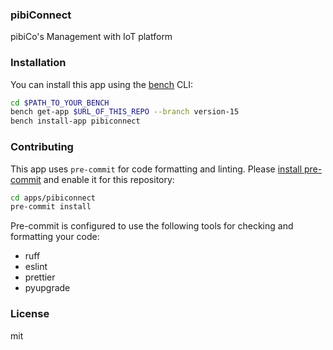 ### pibiConnect

pibiCo\'s Management with IoT platform

### Installation

You can install this app using the [bench](https://github.com/frappe/bench) CLI:

```bash
cd $PATH_TO_YOUR_BENCH
bench get-app $URL_OF_THIS_REPO --branch version-15
bench install-app pibiconnect
```

### Contributing

This app uses `pre-commit` for code formatting and linting. Please [install pre-commit](https://pre-commit.com/#installation) and enable it for this repository:

```bash
cd apps/pibiconnect
pre-commit install
```

Pre-commit is configured to use the following tools for checking and formatting your code:

- ruff
- eslint
- prettier
- pyupgrade

### License

mit
